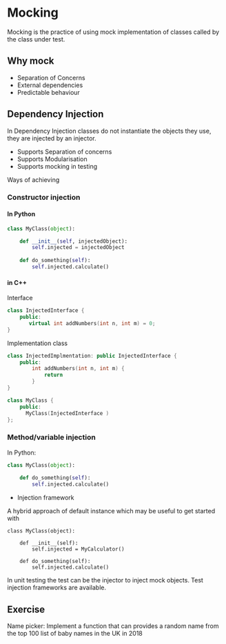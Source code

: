 # Mocking
Mocking is the practice of using mock implementation of classes called by the class under test.

## Why mock
- Separation of Concerns
- External dependencies
- Predictable behaviour

## Dependency Injection 
In Dependency Injection classes do not instantiate the objects they use, they are injected by an injector. 
- Supports Separation of concerns
- Supports Modularisation
- Supports mocking in testing

Ways of achieving
### Constructor injection

#### In Python
```python
class MyClass(object):

    def __init__(self, injectedObject):
        self.injected = injectedObject
    
    def do_something(self):
        self.injected.calculate()
```
#### in C++
Interface
```c++ 
class InjectedInterface {
    public:
       virtual int addNumbers(int n, int m) = 0;
}
```
Implementation class
```c++
class InjectedImplmentation: public InjectedInterface {
    public:
        int addNumbers(int n, int m) {
            return 
        }
}
```

```c++
class MyClass {
    public: 
      MyClass(InjectedInterface )
};
```
### Method/variable injection
In Python:
```python
class MyClass(object):
    
    def do_something(self):
        self.injected.calculate()

```

- Injection framework 

A hybrid approach of default instance which may be useful to get started with
```$xslt
class MyClass(object):

    def __init__(self):
        self.injected = MyCalculator()
    
    def do_something(self):
        self.injected.calculate()

```



In unit testing the test can be the injector to inject mock objects. Test injection frameworks are available.

## Exercise
Name picker:
Implement a function that can provides a random name from the top 100 list of baby names in the UK in 2018